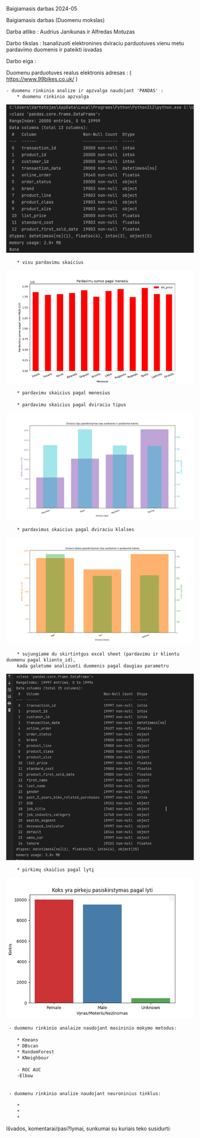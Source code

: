 Baigiamasis darbas 2024-05


Baigiamasis darbas (Duomenu mokslas)

Darba atliko : Audrius Janikunas ir Alfredas Motuzas

Darbo tikslas : Isanalizuoti elektronines dviraciu parduotuves vienu metu pardavimo duomenis ir pateikti isvadas

Darbo eiga :

Duomenu parduotuves realus elektronis adresas : ( https://www.99bikes.co.uk/ )

    - duomenu rinkinio analize ir apzvalga naudojant 'PANDAS' :
        * duomenu rinkinio apzvalga
![img_1.png](img_1.png)

        * visu pardavimu skaicius
![img_2.png](img_2.png)

        * pardavimu skaicius pagal menesius
        
        * pardavimu skaicius pagal dviraciu tipus
![img_3.png](img_3.png)

        
        * pardavimus skaicius pagal dviraciu klalses
![img_4.png](img_4.png)
        
        * sujungiame du skirtintgus excel sheet (pardavimu ir klientu duomenu pagal kliento_id),
        kada galetume analizuoti duomenis pagal daugiau parametru

![img_5.png](img_5.png)
     
 

       
        * pirkimų skaičius pagal lytį
![img_6.png](img_6.png)
        



     - duomenu rinkinio analaize naudojant masininio mokymo metodus:

        * Kmeans
        * DBscan
        * RandomForest
        * KNeighbour
        
        - ROC AUC
        -Elbow


     - duomenu rinkinio analize naudojant neuroninius tinklus:

        *
        *
        *


Išvados, komentarai/pasi?lymai, sunkumai su kuriais teko susidurti:

